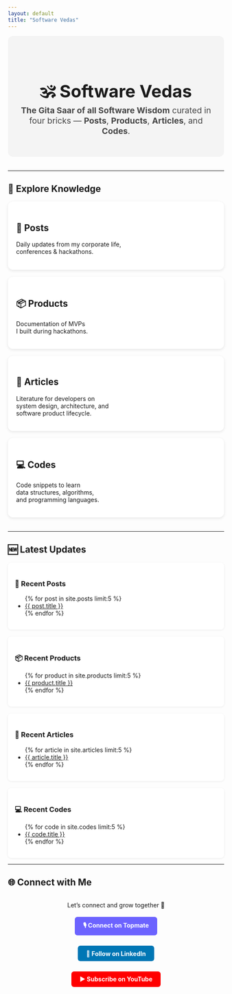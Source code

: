 ```yaml
---
layout: default
title: "Software Vedas"
---
```


<!-- 🎯 Hero Section -->
<div style="text-align: center; padding: 3rem 1rem; background: #f4f4f4; border-radius: 12px; margin-bottom: 2rem;">
  <h1 style="font-size: 2.5rem; margin-bottom: 0.5rem;">🕉️ Software Vedas</h1>
  <p style="font-size: 1.2rem; color: #444; max-width: 700px; margin: auto;">
    <b>The Gita Saar of all Software Wisdom</b> curated in four bricks — <b>Posts</b>, <b>Products</b>, <b>Articles</b>, and <b>Codes</b>.
  </p>
</div>

---

## 📑 Explore Knowledge
<div style="display: flex; flex-wrap: wrap; justify-content: center; gap: 1rem; margin-bottom: 2rem;">

  <a href="{{ site.baseurl }}/posts/" style="flex: 1 1 250px; padding: 1.2rem; background: #fff; border-radius: 12px; box-shadow: 0 2px 6px rgba(0,0,0,0.1); text-decoration: none; color: inherit;">
    <h2>📝 Posts</h2>
    <p>Daily updates from my corporate life, <br> conferences & hackathons.</p>
  </a>

  <a href="{{ site.baseurl }}/products/" style="flex: 1 1 250px; padding: 1.2rem; background: #fff; border-radius: 12px; box-shadow: 0 2px 6px rgba(0,0,0,0.1); text-decoration: none; color: inherit;">
    <h2>📦 Products</h2>
    <p>Documentation of MVPs <br> I built during hackathons.</p>
  </a>

  <a href="{{ site.baseurl }}/articles/" style="flex: 1 1 250px; padding: 1.2rem; background: #fff; border-radius: 12px; box-shadow: 0 2px 6px rgba(0,0,0,0.1); text-decoration: none; color: inherit;">
    <h2>📘 Articles</h2>
    <p>Literature for developers on <br> system design, architecture, and <br> software product lifecycle.</p>
  </a>

  <a href="{{ site.baseurl }}/codes/" style="flex: 1 1 250px; padding: 1.2rem; background: #fff; border-radius: 12px; box-shadow: 0 2px 6px rgba(0,0,0,0.1); text-decoration: none; color: inherit;">
    <h2>💻 Codes</h2>
    <p>Code snippets to learn <br> data structures, algorithms, <br> and programming languages.</p>
  </a>

</div>

---

## 🆕 Latest Updates

<div style="display: grid; grid-template-columns: repeat(auto-fit, minmax(250px, 1fr)); gap: 1rem;">

  <div style="background: #fff; padding: 1rem; border-radius: 8px; box-shadow: 0 1px 4px rgba(0,0,0,0.08);">
    <h3>📝 Recent Posts</h3>
    <ul>
      {% for post in site.posts limit:5 %}
        <li><a href="{{ post.url | relative_url }}">{{ post.title }}</a></li>
      {% endfor %}
    </ul>
  </div>

  <div style="background: #fff; padding: 1rem; border-radius: 8px; box-shadow: 0 1px 4px rgba(0,0,0,0.08);">
    <h3>📦 Recent Products</h3>
    <ul>
      {% for product in site.products limit:5 %}
        <li><a href="{{ product.url | relative_url }}">{{ product.title }}</a></li>
      {% endfor %}
    </ul>
  </div>

  <div style="background: #fff; padding: 1rem; border-radius: 8px; box-shadow: 0 1px 4px rgba(0,0,0,0.08);">
    <h3>📘 Recent Articles</h3>
    <ul>
      {% for article in site.articles limit:5 %}
        <li><a href="{{ article.url | relative_url }}">{{ article.title }}</a></li>
      {% endfor %}
    </ul>
  </div>

  <div style="background: #fff; padding: 1rem; border-radius: 8px; box-shadow: 0 1px 4px rgba(0,0,0,0.08);">
    <h3>💻 Recent Codes</h3>
    <ul>
      {% for code in site.codes limit:5 %}
        <li><a href="{{ code.url | relative_url }}">{{ code.title }}</a></li>
      {% endfor %}
    </ul>
  </div>

</div>

---

## 🌐 Connect with Me

<div style="text-align: center; margin-top: 2rem;">
  <p>Let’s connect and grow together 🚀</p>

  <a href="https://topmate.io/erakashsrivastava" target="_blank"
     style="padding: 0.6rem 1.2rem; background: #6c63ff; color: white; font-weight: bold; text-decoration: none; border-radius: 6px; margin: 0.3rem; display: inline-block;">
    🎙️ Connect on Topmate
  </a>

  <a href="https://www.linkedin.com/in/akash-srivastava-public/" target="_blank"
     style="padding: 0.6rem 1.2rem; background: #0077b5; color: white; font-weight: bold; text-decoration: none; border-radius: 6px; margin: 0.3rem; display: inline-block;">
    💼 Follow on LinkedIn
  </a>

  <a href="https://www.youtube.com/@er.akash.srivastava" target="_blank"
     style="padding: 0.6rem 1.2rem; background: #ff0000; color: white; font-weight: bold; text-decoration: none; border-radius: 6px; margin: 0.3rem; display: inline-block;">
    ▶️ Subscribe on YouTube
  </a>
</div>
